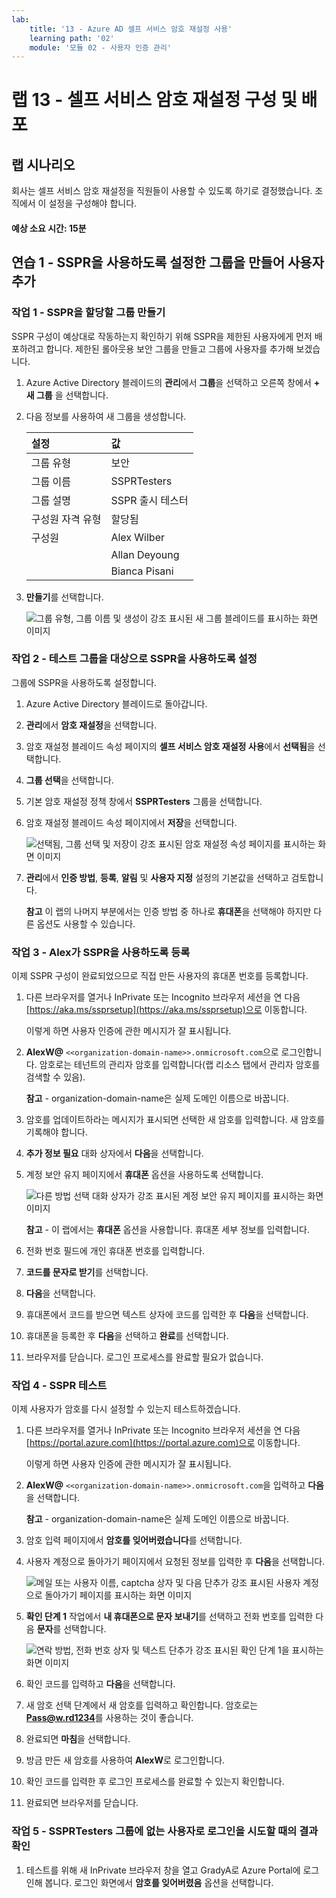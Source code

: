 ```yaml
---
lab:
    title: '13 - Azure AD 셀프 서비스 암호 재설정 사용'
    learning path: '02'
    module: '모듈 02 - 사용자 인증 관리'
---
```


# 랩 13 - 셀프 서비스 암호 재설정 구성 및 배포
## 랩 시나리오

회사는 셀프 서비스 암호 재설정을 직원들이 사용할 수 있도록 하기로 결정했습니다. 조직에서 이 설정을 구성해야 합니다.

#### 예상 소요 시간: 15분

## 연습 1 - SSPR을 사용하도록 설정한 그룹을 만들어 사용자 추가

### 작업 1 - SSPR을 할당할 그룹 만들기

SSPR 구성이 예상대로 작동하는지 확인하기 위해 SSPR을 제한된 사용자에게 먼저 배포하려고 합니다. 제한된 롤아웃용 보안 그룹을 만들고 그룹에 사용자를 추가해 보겠습니다.

1. Azure Active Directory 블레이드의 **관리**에서 **그룹**을 선택하고 오른쪽 창에서 **+ 새 그룹** 을 선택합니다.

2. 다음 정보를 사용하여 새 그룹을 생성합니다.

    | **설정**| **값**|
    | :--- | :--- |
    | 그룹 유형| 보안|
    | 그룹 이름| SSPRTesters|
    | 그룹 설명| SSPR 출시 테스터|
    | 구성원 자격 유형| 할당됨|
    | 구성원| Alex Wilber |
    | |  Allan Deyoung |
    | | Bianca Pisani |
  
    
3. **만들기**를 선택합니다.

    ![그룹 유형, 그룹 이름 및 생성이 강조 표시된 새 그룹 블레이드를 표시하는 화면 이미지](./media/lp2-mod2-create-sspr-security-group.png)

### 작업 2 - 테스트 그룹을 대상으로 SSPR을 사용하도록 설정

그룹에 SSPR을 사용하도록 설정합니다.

1. Azure Active Directory 블레이드로 돌아갑니다.

2. **관리**에서 **암호 재설정**을 선택합니다.

3. 암호 재설정 블레이드 속성 페이지의 **셀프 서비스 암호 재설정 사용**에서 **선택됨**을 선택합니다.

4. **그룹 선택**을 선택합니다.

5. 기본 암호 재설정 정책 창에서 **SSPRTesters** 그룹을 선택합니다.

6. 암호 재설정 블레이드 속성 페이지에서 **저장**을 선택합니다.

    ![선택됨, 그룹 선택 및 저장이 강조 표시된 암호 재설정 속성 페이지를 표시하는 화면 이미지](./media/lp2-mod2-enable-password-reset-for-selected-group.png)

7. **관리**에서 **인증 방법**, **등록**, **알림** 및 **사용자 지정** 설정의 기본값을 선택하고 검토합니다.

    **참고** 이 랩의 나머지 부분에서는 인증 방법 중 하나로 **휴대폰**을 선택해야 하지만 다른 옵션도 사용할 수 있습니다.

### 작업 3 - Alex가 SSPR을 사용하도록 등록

이제 SSPR 구성이 완료되었으므로 직접 만든 사용자의 휴대폰 번호를 등록합니다.

1. 다른 브라우저를 열거나 InPrivate 또는 Incognito 브라우저 세션을 연 다음 [https://aka.ms/ssprsetup](https://aka.ms/ssprsetup)으로 이동합니다.

    이렇게 하면 사용자 인증에 관한 메시지가 잘 표시됩니다.

2. **AlexW@** `<<organization-domain-name>>.onmicrosoft.com`으로 로그인합니다. 암호로는 테넌트의 관리자 암호를 입력합니다(랩 리소스 탭에서 관리자 암호를 검색할 수 있음).

    **참고** - organization-domain-name은 실제 도메인 이름으로 바꿉니다.

3. 암호를 업데이트하라는 메시지가 표시되면 선택한 새 암호를 입력합니다. 새 암호를 기록해야 합니다.

4. **추가 정보 필요** 대화 상자에서 **다음**을 선택합니다.

5. 계정 보안 유지 페이지에서 **휴대폰** 옵션을 사용하도록 선택합니다.

    ![다른 방법 선택 대화 상자가 강조 표시된 계정 보안 유지 페이지를 표시하는 화면 이미지](./media/lp2-mod2-keep-your-account-secure-page.png)

    **참고** - 이 랩에서는 **휴대폰** 옵션을 사용합니다. 휴대폰 세부 정보를 입력합니다.

6. 전화 번호 필드에 개인 휴대폰 번호를 입력합니다.
7. **코드를 문자로 받기**를 선택합니다.
8. **다음**을 선택합니다.

9. 휴대폰에서 코드를 받으면 텍스트 상자에 코드를 입력한 후 **다음**을 선택합니다.

10. 휴대폰을 등록한 후 **다음**을 선택하고 **완료**를 선택합니다.

11. 브라우저를 닫습니다. 로그인 프로세스를 완료할 필요가 없습니다.

### 작업 4 - SSPR 테스트

이제 사용자가 암호를 다시 설정할 수 있는지 테스트하겠습니다.

1. 다른 브라우저를 열거나 InPrivate 또는 Incognito 브라우저 세션을 연 다음 [https://portal.azure.com](https://portal.azure.com)으로 이동합니다.

    이렇게 하면 사용자 인증에 관한 메시지가 잘 표시됩니다.

2. **AlexW@** `<<organization-domain-name>>.onmicrosoft.com`을 입력하고 **다음**을 선택합니다.

    **참고** - organization-domain-name은 실제 도메인 이름으로 바꿉니다.

3. 암호 입력 페이지에서 **암호를 잊어버렸습니다**를 선택합니다.

4. 사용자 계정으로 돌아가기 페이지에서 요청된 정보를 입력한 후 **다음**을 선택합니다.

    ![메일 또는 사용자 이름, captcha 상자 및 다음 단추가 강조 표시된 사용자 계정으로 돌아가기 페이지를 표시하는 화면 이미지](./media/lp2-mod2-get-back-into-your-account-page.png)

5. **확인 단계 1** 작업에서 **내 휴대폰으로 문자 보내기**를 선택하고 전화 번호를 입력한 다음 **문자**를 선택합니다.

    ![연락 방법, 전화 번호 상자 및 텍스트 단추가 강조 표시된 확인 단계 1을 표시하는 화면 이미지](./media/lp2-mod2-sspr-verification-step-1.png)

6. 확인 코드를 입력하고 **다음**을 선택합니다.

7. 새 암호 선택 단계에서 새 암호를 입력하고 확인합니다.  암호로는 **Pass@w.rd1234**를 사용하는 것이 좋습니다.

8. 완료되면 **마침**을 선택합니다.

9. 방금 만든 새 암호를 사용하여 **AlexW**로 로그인합니다.

10. 확인 코드를 입력한 후 로그인 프로세스를 완료할 수 있는지 확인합니다.

11. 완료되면 브라우저를 닫습니다.

### 작업 5 - SSPRTesters 그룹에 없는 사용자로 로그인을 시도할 때의 결과 확인

1. 테스트를 위해 새 InPrivate 브라우저 창을 열고 GradyA로 Azure Portal에 로그인해 봅니다. 로그인 화면에서 **암호를 잊어버렸음** 옵션을 선택합니다.
